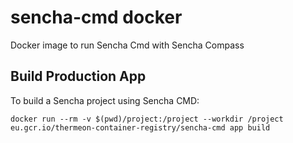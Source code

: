 sencha-cmd docker
=================

Docker image to run Sencha Cmd with Sencha Compass

Build Production App
--------------------

To build a Sencha project using Sencha CMD:

    docker run --rm -v $(pwd)/project:/project --workdir /project eu.gcr.io/thermeon-container-registry/sencha-cmd app build
